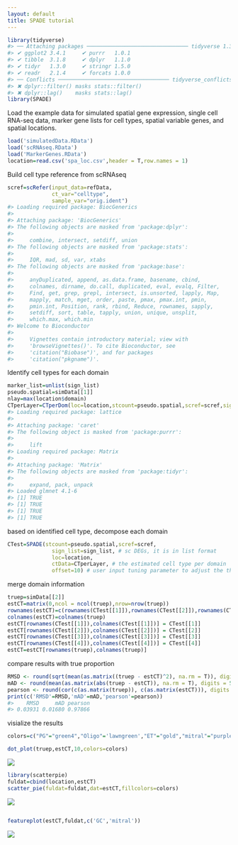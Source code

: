 ```yaml
---
layout: default
title: SPADE tutorial
---
```


``` r
library(tidyverse)
#> ── Attaching packages ──────────────────────────────── tidyverse 1.3.2 ──
#> ✔ ggplot2 3.4.1     ✔ purrr   1.0.1
#> ✔ tibble  3.1.8     ✔ dplyr   1.1.0
#> ✔ tidyr   1.3.0     ✔ stringr 1.5.0
#> ✔ readr   2.1.4     ✔ forcats 1.0.0
#> ── Conflicts ─────────────────────────────────── tidyverse_conflicts() ──
#> ✖ dplyr::filter() masks stats::filter()
#> ✖ dplyr::lag()    masks stats::lag()
library(SPADE)
```

Load the example data for simulated spatial gene expression, single cell
RNA-seq data, marker gene lists for cell types, spatial variable genes,
and spatial locations.

``` r
load('simulatedData.RData')
load('scRNAseq.RData')
load('MarkerGenes.RData')
location=read.csv('spa_loc.csv',header = T,row.names = 1)
```

Build cell type reference from scRNAseq

``` r
scref=scRefer(input_data=refData, 
              ct_var="celltype", 
              sample_var="orig.ident")
#> Loading required package: BiocGenerics
#> 
#> Attaching package: 'BiocGenerics'
#> The following objects are masked from 'package:dplyr':
#> 
#>     combine, intersect, setdiff, union
#> The following objects are masked from 'package:stats':
#> 
#>     IQR, mad, sd, var, xtabs
#> The following objects are masked from 'package:base':
#> 
#>     anyDuplicated, append, as.data.frame, basename, cbind,
#>     colnames, dirname, do.call, duplicated, eval, evalq, Filter,
#>     Find, get, grep, grepl, intersect, is.unsorted, lapply, Map,
#>     mapply, match, mget, order, paste, pmax, pmax.int, pmin,
#>     pmin.int, Position, rank, rbind, Reduce, rownames, sapply,
#>     setdiff, sort, table, tapply, union, unique, unsplit,
#>     which.max, which.min
#> Welcome to Bioconductor
#> 
#>     Vignettes contain introductory material; view with
#>     'browseVignettes()'. To cite Bioconductor, see
#>     'citation("Biobase")', and for packages
#>     'citation("pkgname")'.
```

Identify cell types for each domain

``` r
marker_list=unlist(sign_list)
pseudo.spatial=simData[[1]]
nlay=max(location$domain)
CTperLayer=CTperDom(loc=location,stcount=pseudo.spatial,scref=scref,sign_list=marker_list,lasso=T)
#> Loading required package: lattice
#> 
#> Attaching package: 'caret'
#> The following object is masked from 'package:purrr':
#> 
#>     lift
#> Loading required package: Matrix
#> 
#> Attaching package: 'Matrix'
#> The following objects are masked from 'package:tidyr':
#> 
#>     expand, pack, unpack
#> Loaded glmnet 4.1-6
#> [1] TRUE
#> [1] TRUE
#> [1] TRUE
#> [1] TRUE
```

based on identified cell type, decompose each domain

``` r
CTest=SPADE(stcount=pseudo.spatial,scref=scref,
              sign_list=sign_list, # sc DEGs, it is in list format 
              loc=location,
              ctData=CTperLayer, # the estimated cell type per domain
              offset=10) # user input tuning parameter to adjust the threshold, if is NULL, then an average value will be used
```

merge domain information

``` r
truep=simData[[2]]
estCT=matrix(0,ncol = ncol(truep),nrow=nrow(truep))
rownames(estCT)=c(rownames(CTest[[1]]),rownames(CTest[[2]]),rownames(CTest[[3]]),rownames(CTest[[4]]))
colnames(estCT)=colnames(truep)
estCT[rownames(CTest[[1]]),colnames(CTest[[1]])] = CTest[[1]]
estCT[rownames(CTest[[2]]),colnames(CTest[[2]])] = CTest[[2]]
estCT[rownames(CTest[[3]]),colnames(CTest[[3]])] = CTest[[3]]
estCT[rownames(CTest[[4]]),colnames(CTest[[4]])] = CTest[[4]]
estCT=estCT[rownames(truep),colnames(truep)]
```

compare results with true proportion

``` r
RMSD <- round(sqrt(mean(as.matrix((truep - estCT)^2), na.rm = T)), digits = 5)
mAD <- round(mean(as.matrix(abs(truep - estCT)), na.rm = T), digits = 5)
pearson <- round(cor(c(as.matrix(truep)), c(as.matrix(estCT))), digits = 5)
print(c('RMSD'=RMSD,'mAD'=mAD,'pearson'=pearson))
#>    RMSD     mAD pearson 
#> 0.03931 0.01680 0.97866
```

visialize the results

``` r
colors=c("PG"="green4","Oligo"='lawngreen',"ET"="gold","mitral"="purple","tufted"="brown2","Astro"="magenta",'Micro'="lightskyblue","GC"="orange",'Immature'="lightcyan3",'OPC'='royalblue1')

dot_plot(truep,estCT,10,colors=colors)
```

![](Intro_to_SPADE_files/figure-markdown/unnamed-chunk-8-1.png)

``` r
library(scatterpie)
fuldat=cbind(location,estCT)
scatter_pie(fuldat=fuldat,dat=estCT,fillcolors=colors)
```

![](Intro_to_SPADE_files/figure-markdown/unnamed-chunk-8-2.png)

``` r

featureplot(estCT,fuldat,c('GC','mitral'))
```

![](Intro_to_SPADE_files/figure-markdown/unnamed-chunk-8-3.png)
